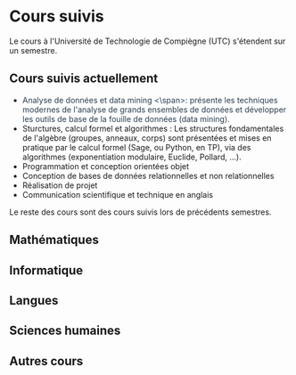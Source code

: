# Cours suivis

Le cours à l'Université de Technologie de Compiègne (UTC) s'étendent sur un semestre.

## Cours suivis actuellement
* <span style="color:#2C3E50">Analyse de données et data mining <\span>: présente les techniques modernes de l'analyse de grands ensembles de données et développer les outils de base de la fouille de données (data mining).
* Sturctures, calcul formel et algorithmes : Les structures fondamentales de l'algèbre (groupes, anneaux, corps) sont présentées et mises en pratique par le calcul formel (Sage, ou Python, en TP), via des algorithmes (exponentiation modulaire, Euclide, Pollard, ...).
* Programmation et conception orientées objet
* Conception de bases de données relationnelles et non relationnelles
* Réalisation de projet
* Communication scientifique et technique en anglais


Le reste des cours sont des cours suivis lors de précédents semestres.


## Mathématiques

## Informatique

## Langues

## Sciences humaines

## Autres cours

